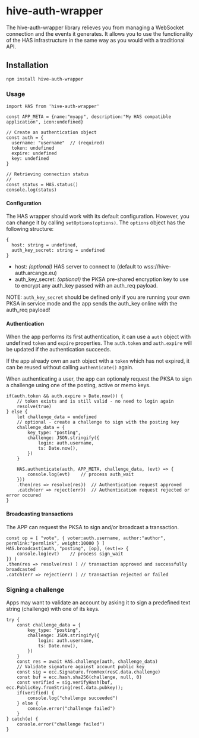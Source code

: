 # hive-auth-wrapper

The hive-auth-wrapper library relieves you from managing a WebSocket connection and the events it generates. It allows you to use the functionality of the HAS infrastructure in the same way as you would with a traditional API.

## Installation

```
npm install hive-auth-wrapper
```

### Usage

```
import HAS from 'hive-auth-wrapper'

const APP_META = {name:"myapp", description:"My HAS compatible application", icon:undefined}

// Create an authentication object
const auth = {
  username: "username"  // (required)
  token: undefined
  expire: undefined
  key: undefined
}

// Retrieving connection status
//
const status = HAS.status()
console.log(status)
```

#### Configuration

The HAS wrapper should work with its default configuration. However, you can change it by calling `setOptions(options)`. The `options` object has the following structure:

```
{
  host: string = undefined,
  auth_key_secret: string = undefined
}
```

* host: _(optional)_ HAS server to connect to (default to wss://hive-auth.arcange.eu)
* auth_key_secret: _(optional)_ the PKSA pre-shared encryption key to use to encrypt any auth_key passed with an auth_req payload.

NOTE: `auth_key_secret` should be defined only if you are running your own PKSA in service mode and the app sends the auth_key online with the auth_req payload!

#### Authentication

When the app performs its first authentication, it can use a `auth` object with undefined `token` and `expire` properties.
The `auth.token` and `auth.expire` will be updated if the authentication succeeds.

If the app already own an `auth` object with a `token` which has not expired, it can be reused without calling `authenticate()` again.

When authenticating a user, the app can optionaly request the PKSA to sign a challenge using one of the posting, active or memo keys.

```
if(auth.token && auth.expire > Date.now()) {
    // token exists and is still valid - no need to login again
    resolve(true)
} else {
    let challenge_data = undefined
    // optional - create a challenge to sign with the posting key
    challenge_data = {
        key_type: "posting",
        challenge: JSON.stringify({
            login: auth.username,
            ts: Date.now(),
        })
    }

    HAS.authenticate(auth, APP_META, challenge_data, (evt) => {
        console.log(evt)    // process auth_wait
    }))
    .then(res => resolve(res))  // Authentication request approved
    .catch(err => reject(err))  // Authentication request rejected or error occured
}
```

#### Broadcasting transactions

The APP can request the PKSA to sign and/or broadcast a transaction.

```
const op = [ "vote", { voter:auth.username, author:"author", permlink:"permlink", weight:10000 } ]
HAS.broadcast(auth, "posting", [op], (evt)=> {
    console.log(evt)    // process sign_wait
}) )
.then(res => resolve(res) ) // transaction approved and successfully broadcasted
.catch(err => reject(err) ) // transaction rejected or failed 
```

### Signing a challenge

Apps may want to validate an account by asking it to sign a predefined text string (challenge) with one of its keys.

```
try {
    const challenge_data = {
        key_type: "posting",
        challenge: JSON.stringify({
            login: auth.username,
            ts: Date.now(),
        })
    }
    const res = await HAS.challenge(auth, challenge_data)
    // Validate signature against account public key
    const sig = ecc.Signature.fromHex(resC.data.challenge)
    const buf = ecc.hash.sha256(challenge, null, 0)
    const verified = sig.verifyHash(buf, ecc.PublicKey.fromString(resC.data.pubkey));
    if(verified) {
        console.log("challenge succeeded")
    } else {
        console.error("challenge failed")
    }
} catch(e) {
    console.error("challenge failed")
}
```
